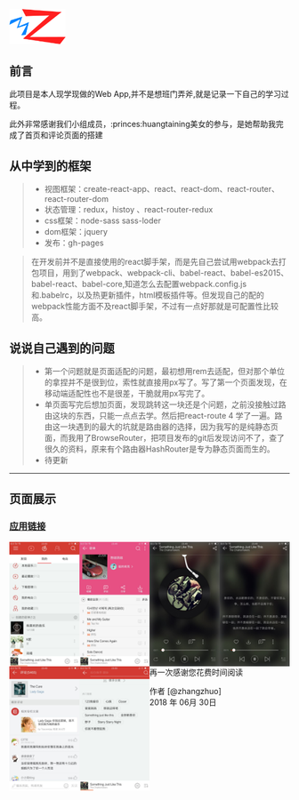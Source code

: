 <img src="show/appicon.png" width="20%" height="20%" />

## 前言

此项目是本人现学现做的Web App,并不是想班门弄斧,就是记录一下自己的学习过程。

此外非常感谢我们小组成员，:princes:<span style={color:#ff55aa}>huangtaining<span>美女的参与，是她帮助我完成了首页和评论页面的搭建

## 从中学到的框架

> * 视图框架：create-react-app、react、react-dom、react-router、react-router-dom
> * 状态管理：redux，histoy 、react-router-redux
> * css框架：node-sass sass-loder
> * dom框架：jquery
> * 发布：gh-pages


> 在开发前并不是直接使用的react脚手架，而是先自己尝试用webpack去打包项目，用到了webpack、webpack-cli、babel-react、babel-es2015、babel-react、babel-core,知道怎么去配置webpack.config.js和.babelrc，以及热更新插件，html模板插件等。但发现自己的配的webpack性能方面不及react脚手架，不过有一点好那就是可配置性比较高。

## 说说自己遇到的问题

>* 第一个问题就是页面适配的问题，最初想用rem去适配，但对那个单位的拿捏并不是很到位，索性就直接用px写了。写了第一个页面发现，在移动端适配性也不是很差，干脆就用px写完了。
>* 单页面写完后想加页面，发现跳转这一块还是个问题，之前没接触过路由这块的东西，只能一点点去学。然后把react-route 4 学了一遍。路由这一块遇到的最大的坑就是路由器的选择，因为我写的是纯静态页面，而我用了BrowseRouter，把项目发布的git后发现访问不了，查了很久的资料，原来有个路由器HashRouter是专为静态页面而生的。
>* 待更新

------
## 页面展示

### [应用链接](https://zealforyou.github.io/cloud-music/)

<div>
<img style="float:left;margin:5" src="show/page1.jpg" width="25%" height="25%" />
<img style="float:left;margin:5" src="show/page2.jpg" width="25%" height="25%" />
<img style="float:left;margin:5" src="show/page3.jpg" width="25%" height="25%" />
</div>
<div style="margin-top:20">
<img style="float:left;margin:5" src="show/page4.jpg" width="25%" height="25%" />
<img style="float:left;margin:5" src="show/page5.jpg" width="25%" height="25%" />
<img style="float:left;margin:5" src="show/page6.jpg" width="25%" height="25%" />
</div>

------


再一次感谢您花费时间阅读

作者 [@zhangzhuo]    
2018 年 06月 30日    